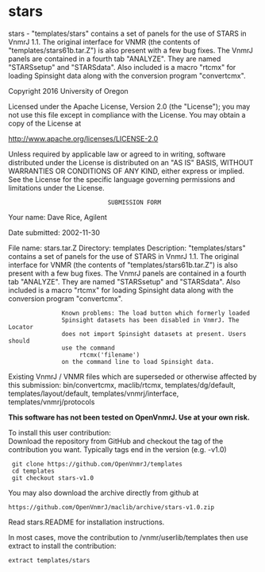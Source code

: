 # stars
 stars - "templates/stars" contains a set of panels for the use of STARS
 in VnmrJ 1.1. The original interface for VNMR (the contents of
 "templates/stars61b.tar.Z") is also present with a few bug fixes. The
 VnmrJ panels are contained in a fourth tab "ANALYZE". They are named
 "STARSsetup" and "STARSdata". Also included is a macro "rtcmx" for
 loading Spinsight data along with the conversion program "convertcmx".

 Copyright 2016 University of Oregon

 Licensed under the Apache License, Version 2.0 (the "License");
 you may not use this file except in compliance with the License.
 You may obtain a copy of the License at

   http://www.apache.org/licenses/LICENSE-2.0

 Unless required by applicable law or agreed to in writing, software
 distributed under the License is distributed on an "AS IS" BASIS,
 WITHOUT WARRANTIES OR CONDITIONS OF ANY KIND, either express or implied.
 See the License for the specific language governing permissions and
 limitations under the License.

                                SUBMISSION FORM

Your name:         Dave Rice, Agilent

Date submitted:    2002-11-30

File name:         stars.tar.Z
Directory:         templates
Description:       "templates/stars" contains a set of panels for the use of
                   STARS in VnmrJ 1.1. The original interface for VNMR (the
                   contents of "templates/stars61b.tar.Z") is also present
                   with a few bug fixes. The VnmrJ panels are contained in a
                   fourth tab "ANALYZE". They are named "STARSsetup" and
                   "STARSdata". Also included is a macro "rtcmx" for loading
                   Spinsight data along with the conversion program
                   "convertcmx".

                   Known problems: The load button which formerly loaded
                   Spinsight datasets has been disabled in VnmrJ. The Locator
                   does not import Spinsight datasets at present. Users should
                   use the command
                        rtcmx('filename')
                   on the command line to load Spinsight data.

Existing VnmrJ / VNMR files which are superseded or
otherwise affected by this submission:  bin/convertcmx, maclib/rtcmx,
                   templates/dg/default, templates/layout/default,
                   templates/vnmrj/interface, templates/vnmrj/protocols


**This software has not been tested on OpenVnmrJ. Use at your own risk.**

To install this user contribution:  
Download the repository from GitHub and checkout the tag of the contribution you want.
Typically tags end in the version (e.g. -v1.0)

     git clone https://github.com/OpenVnmrJ/templates  
     cd templates  
     git checkout stars-v1.0


You may also download the archive directly from github at

    https://github.com/OpenVnmrJ/maclib/archive/stars-v1.0.zip

Read stars.README for installation instructions.

In most cases, move the contribution to /vnmr/userlib/templates 
then use extract to install the contribution:  

    extract templates/stars